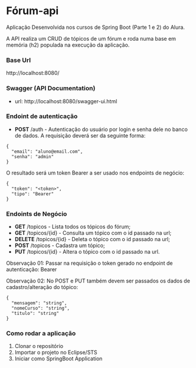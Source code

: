 # Fórum-api
Aplicação Desenvolvida nos cursos de Spring Boot (Parte 1 e 2) do Alura. 

A API realiza um CRUD de tópicos de um fórum e roda numa base em memória (h2) populada na execução da aplicação.

### Base Url
http://localhost:8080/

### Swagger (API Documentation)
* url: http://localhost:8080/swagger-ui.html

### Endoint de autenticação
* **POST** /auth - Autenticação do usuário por login e senha dele no banco de dados. A requisição deverá ser da seguinte forma:
```
{
  "email": "aluno@email.com",
  "senha": "admin"
}
```
O resultado será um token Bearer a ser usado nos endpoints de negócio:
```
{
  "token": "<token>",
  "tipo": "Bearer"
}
```


### Endoints de Negócio
* **GET** /topicos - Lista todos os tópicos do fórum;
* **GET** /topicos/{id} - Consulta um tópico com o id passado na url;
* **DELETE** /topicos/{id} - Deleta o tópico com o id passado na url;
* **POST** /topicos - Cadastra um tópico;
* **PUT** /topicos/{id} - Altera o tópico com o id passado na url.

Observação 01: Passar na requisição o token gerado no endpoint de autenticação: Bearer <token>

Observação 02: No POST e PUT também devem ser passados os dados de cadastro/alteração do tópico:
```
{
  "mensagem": "string",
  "nomeCurso": "string",
  "titulo": "string"
}
```

### Como rodar a aplicação
1. Clonar o repositório
2. Importar o projeto no Eclipse/STS
3. Iniciar como SpringBoot Application







